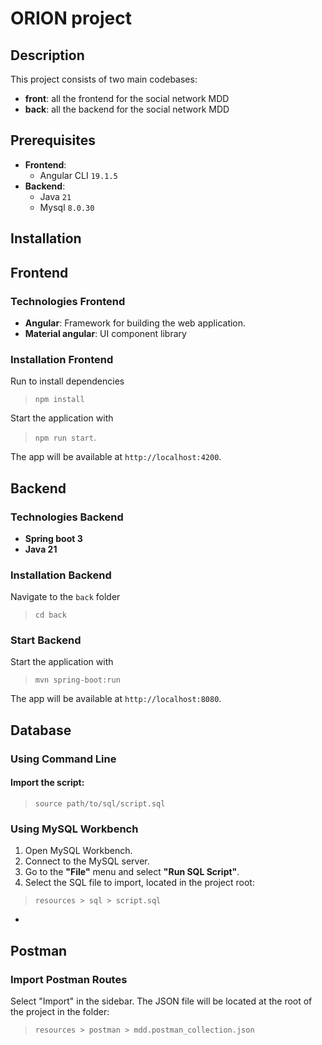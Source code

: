 # ORION project

## Description
This project consists of two main codebases:
- **front**: all the frontend for the social network MDD
- **back**: all the backend for the social network MDD

## Prerequisites
- **Frontend**:
  - Angular CLI `19.1.5`
- **Backend**:
  - Java `21`
  - Mysql `8.0.30`
  
## Installation

## Frontend

### Technologies Frontend
- **Angular**: Framework for building the web application.
- **Material angular**:  UI component library
### Installation Frontend 

Run to install dependencies
>  `npm install` 

Start the application with
>  `npm run start`. 

The app will be available at `http://localhost:4200`.

## Backend

### Technologies Backend
- **Spring boot 3** 
- **Java 21**

### Installation Backend

Navigate to the `back` folder
>  `cd back`

### Start Backend
Start the application with 
> `mvn spring-boot:run` 

The app will be available at `http://localhost:8080`.

## Database  

### Using Command Line  

#### Import the script:  
> `source path/to/sql/script.sql`  

### Using MySQL Workbench  

1. Open MySQL Workbench.  
2. Connect to the MySQL server.  
3. Go to the **"File"** menu and select **"Run SQL Script"**.  
4. Select the SQL file to import, located in the project root: 
  > `resources > sql > script.sql`
-
## Postman

### Import Postman Routes

Select "Import" in the sidebar. 
The JSON file will be located at the root of the project in the folder: 
> `resources > postman > mdd.postman_collection.json`
